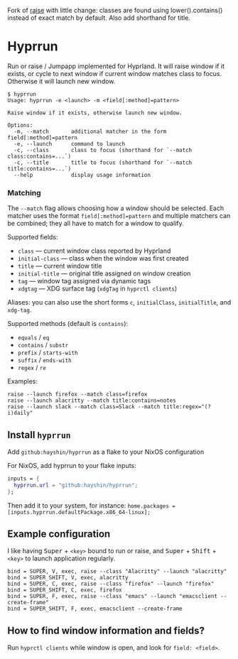 Fork of [raise](https://github.com/neg-serg/raise) with little change: classes are found using lower().contains() instead of exact match by default. Also add shorthand for title.

# Hyprrun

Run or raise / Jumpapp implemented for Hyprland. It will raise window if it exists,
or cycle to next window if current window matches class to focus. Otherwise
it will launch new window.

```
$ hyprrun
Usage: hyprrun -e <launch> -m <field[:method]=pattern>

Raise window if it exists, otherwise launch new window.

Options:
  -m, --match       additional matcher in the form field[:method]=pattern
  -e, --launch      command to launch
  -c, --class       class to focus (shorthand for `--match class:contains=...`)
  -c, --title       title to focus (shorthand for `--match title:contains=...`)
  --help            display usage information
```

### Matching

The `--match` flag allows choosing how a window should be selected. Each
matcher uses the format `field[:method]=pattern` and multiple matchers can be
combined; they all have to match for a window to qualify.

Supported fields:
- `class` — current window class reported by Hyprland
- `initial-class` — class when the window was first created
- `title` — current window title
- `initial-title` — original title assigned on window creation
- `tag` — window tag assigned via dynamic tags
- `xdgtag` — XDG surface tag (`xdgTag` in `hyprctl clients`)

Aliases: you can also use the short forms `c`, `initialClass`, `initialTitle`, and `xdg-tag`.

Supported methods (default is `contains`):
- `equals` / `eq`
- `contains` / `substr`
- `prefix` / `starts-with`
- `suffix` / `ends-with`
- `regex` / `re`

Examples:

```
raise --launch firefox --match class=firefox
raise --launch alacritty --match title:contains=notes
raise --launch slack --match class=Slack --match title:regex="(?i)daily"
```

## Install `hyprrun`

Add `github:hayshin/hyprrun` as a flake to your NixOS configuration

For NixOS, add hyprrun to your flake inputs:

```nix
inputs = {
  hyprrun.url = "github:hayshin/hyprrun";
};
```

Then add it to your system, for instance: `home.packages = [inputs.hyprrun.defaultPackage.x86_64-linux];`

## Example configuration

I like having <kbd>Super</kbd> + `<key>` bound to run or raise, and <kbd>Super</kbd> + <kbd>Shift</kbd> + `<key>` to launch application regularly.

```
bind = SUPER, V, exec, raise --class "Alacritty" --launch "alacritty"
bind = SUPER_SHIFT, V, exec, alacritty
bind = SUPER, C, exec, raise --class "firefox" --launch "firefox"
bind = SUPER_SHIFT, C, exec, firefox
bind = SUPER, F, exec, raise --class "emacs" --launch "emacsclient --create-frame"
bind = SUPER_SHIFT, F, exec, emacsclient --create-frame
```

## How to find window information and fields?

Run `hyprctl clients` while window is open, and look for `field: <field>`.
